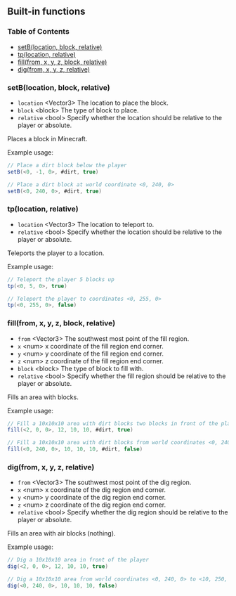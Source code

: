 ## Built-in functions ##

### Table of Contents
- [setB(location, block, relative)](#setblocation-block-relative)
- [tp(location, relative)](#tplocation-relative)
- [fill(from, x, y, z, block, relative)](#fillfrom-x-y-z-block-relative)
- [dig(from, x, y, z, relative)](#digfrom-x-y-z-relative)


### setB(location, block, relative)
- `location` \<Vector3\> The location to place the block.
- `block` \<block\> The type of block to place.
- `relative` \<bool\> Specify whether the location should be relative to the player or absolute.

Places a block in Minecraft.

Example usage:
```java
// Place a dirt block below the player
setB(<0, -1, 0>, #dirt, true)
```

```java
// Place a dirt block at world coordinate <0, 240, 0>
setB(<0, 240, 0>, #dirt, true)
```

### tp(location, relative)
- `location` \<Vector3\> The location to teleport to.
- `relative` \<bool\> Specify whether the location should be relative to the player or absolute.

Teleports the player to a location.

Example usage:
```java
// Teleport the player 5 blocks up
tp(<0, 5, 0>, true)
```

```java
// Teleport the player to coordinates <0, 255, 0>
tp(<0, 255, 0>, false)
```

### fill(from, x, y, z, block, relative)
- `from` \<Vector3\> The southwest most point of the fill region.
- `x` \<num\> x coordinate of the fill region end corner.
- `y` \<num\> y coordinate of the fill region end corner.
- `z` \<num\> z coordinate of the fill region end corner.
- `block` \<block\> The type of block to fill with.
- `relative` \<bool\> Specify whether the fill region should be relative to the player or absolute.

Fills an area with blocks.

Example usage:
```java
// Fill a 10x10x10 area with dirt blocks two blocks in front of the player
fill(<2, 0, 0>, 12, 10, 10, #dirt, true)
```

```java
// Fill a 10x10x10 area with dirt blocks from world coordinates <0, 240, 0> to <10, 250, 10>
fill(<0, 240, 0>, 10, 10, 10, #dirt, false)
```

### dig(from, x, y, z, relative)
- `from` \<Vector3\> The southwest most point of the dig region.
- `x` \<num\> x coordinate of the dig region end corner.
- `y` \<num\> y coordinate of the dig region end corner.
- `z` \<num\> z coordinate of the dig region end corner.
- `relative` \<bool\> Specify whether the dig region should be relative to the player or absolute.

Fills an area with air blocks (nothing).

Example usage:
```java
// Dig a 10x10x10 area in front of the player
dig(<2, 0, 0>, 12, 10, 10, true)
```

```java
// Dig a 10x10x10 area from world coordinates <0, 240, 0> to <10, 250, 10>
dig(<0, 240, 0>, 10, 10, 10, false)
```



